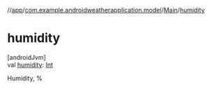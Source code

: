 //[app](../../../index.md)/[com.example.androidweatherapplication.model](../index.md)/[Main](index.md)/[humidity](humidity.md)

# humidity

[androidJvm]\
val [humidity](humidity.md): [Int](https://kotlinlang.org/api/latest/jvm/stdlib/kotlin/-int/index.html)

Humidity, %

